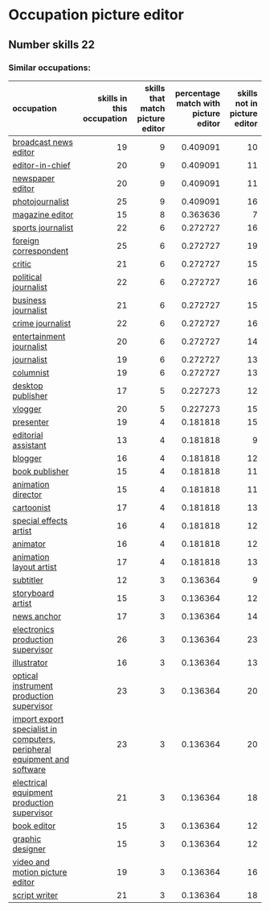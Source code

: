 # Occupation picture editor
## Number skills 22
### Similar occupations:
| occupation                                                                                                                                              |   skills in this occupation |   skills that match picture editor |   percentage match with picture editor |   skills not in picture editor |
|:--------------------------------------------------------------------------------------------------------------------------------------------------------|----------------------------:|-----------------------------------:|---------------------------------------:|-------------------------------:|
| [broadcast news editor](broadcast_news_editor.md)                                                                                                       |                          19 |                                  9 |                               0.409091 |                             10 |
| [editor-in-chief](editor-in-chief.md)                                                                                                                   |                          20 |                                  9 |                               0.409091 |                             11 |
| [newspaper editor](newspaper_editor.md)                                                                                                                 |                          20 |                                  9 |                               0.409091 |                             11 |
| [photojournalist](photojournalist.md)                                                                                                                   |                          25 |                                  9 |                               0.409091 |                             16 |
| [magazine editor](magazine_editor.md)                                                                                                                   |                          15 |                                  8 |                               0.363636 |                              7 |
| [sports journalist](sports_journalist.md)                                                                                                               |                          22 |                                  6 |                               0.272727 |                             16 |
| [foreign correspondent](foreign_correspondent.md)                                                                                                       |                          25 |                                  6 |                               0.272727 |                             19 |
| [critic](critic.md)                                                                                                                                     |                          21 |                                  6 |                               0.272727 |                             15 |
| [political journalist](political_journalist.md)                                                                                                         |                          22 |                                  6 |                               0.272727 |                             16 |
| [business journalist](business_journalist.md)                                                                                                           |                          21 |                                  6 |                               0.272727 |                             15 |
| [crime journalist](crime_journalist.md)                                                                                                                 |                          22 |                                  6 |                               0.272727 |                             16 |
| [entertainment journalist](entertainment_journalist.md)                                                                                                 |                          20 |                                  6 |                               0.272727 |                             14 |
| [journalist](journalist.md)                                                                                                                             |                          19 |                                  6 |                               0.272727 |                             13 |
| [columnist](columnist.md)                                                                                                                               |                          19 |                                  6 |                               0.272727 |                             13 |
| [desktop publisher](desktop_publisher.md)                                                                                                               |                          17 |                                  5 |                               0.227273 |                             12 |
| [vlogger](vlogger.md)                                                                                                                                   |                          20 |                                  5 |                               0.227273 |                             15 |
| [presenter](presenter.md)                                                                                                                               |                          19 |                                  4 |                               0.181818 |                             15 |
| [editorial assistant](editorial_assistant.md)                                                                                                           |                          13 |                                  4 |                               0.181818 |                              9 |
| [blogger](blogger.md)                                                                                                                                   |                          16 |                                  4 |                               0.181818 |                             12 |
| [book publisher](book_publisher.md)                                                                                                                     |                          15 |                                  4 |                               0.181818 |                             11 |
| [animation director](animation_director.md)                                                                                                             |                          15 |                                  4 |                               0.181818 |                             11 |
| [cartoonist](cartoonist.md)                                                                                                                             |                          17 |                                  4 |                               0.181818 |                             13 |
| [special effects artist](special_effects_artist.md)                                                                                                     |                          16 |                                  4 |                               0.181818 |                             12 |
| [animator](animator.md)                                                                                                                                 |                          16 |                                  4 |                               0.181818 |                             12 |
| [animation layout artist](animation_layout_artist.md)                                                                                                   |                          17 |                                  4 |                               0.181818 |                             13 |
| [subtitler](subtitler.md)                                                                                                                               |                          12 |                                  3 |                               0.136364 |                              9 |
| [storyboard artist](storyboard_artist.md)                                                                                                               |                          15 |                                  3 |                               0.136364 |                             12 |
| [news anchor](news_anchor.md)                                                                                                                           |                          17 |                                  3 |                               0.136364 |                             14 |
| [electronics production supervisor](electronics_production_supervisor.md)                                                                               |                          26 |                                  3 |                               0.136364 |                             23 |
| [illustrator](illustrator.md)                                                                                                                           |                          16 |                                  3 |                               0.136364 |                             13 |
| [optical instrument production supervisor](optical_instrument_production_supervisor.md)                                                                 |                          23 |                                  3 |                               0.136364 |                             20 |
| [import export specialist in computers, peripheral equipment and software](import_export_specialist_in_computers,_peripheral_equipment_and_software.md) |                          23 |                                  3 |                               0.136364 |                             20 |
| [electrical equipment production supervisor](electrical_equipment_production_supervisor.md)                                                             |                          21 |                                  3 |                               0.136364 |                             18 |
| [book editor](book_editor.md)                                                                                                                           |                          15 |                                  3 |                               0.136364 |                             12 |
| [graphic designer](graphic_designer.md)                                                                                                                 |                          15 |                                  3 |                               0.136364 |                             12 |
| [video and motion picture editor](video_and_motion_picture_editor.md)                                                                                   |                          19 |                                  3 |                               0.136364 |                             16 |
| [script writer](script_writer.md)                                                                                                                       |                          21 |                                  3 |                               0.136364 |                             18 |
